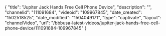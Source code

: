 {
    "title": "Jupiter Jack Hands Free Cell Phone Device",
    "description": "",
    "channelid": "111091684",
    "videoid": "109967845",
    "date_created": "1502518525",
    "date_modified": "1504049171",
    "type": "captivate",
    "layout": "channelVideo",
    "url": "\/bbbusa-latest-videos\/jupiter-jack-hands-free-cell-phone-device\/111091684-109967845"
}